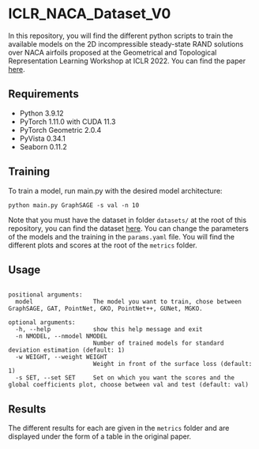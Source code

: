 # ICLR_NACA_Dataset_V0
In this repository, you will find the different python scripts to train the available models on the 2D incompressible steady-state RAND solutions over NACA airfoils proposed at the Geometrical and Topological Representation Learning Workshop at ICLR 2022. You can find the paper [here](https://openreview.net/forum?id=rqUUi4-kpeq).

## Requirements
* Python 3.9.12
* PyTorch 1.11.0 with CUDA 11.3
* PyTorch Geometric 2.0.4
* PyVista 0.34.1
* Seaborn 0.11.2

## Training
To train a model, run main.py with the desired model architecture:

```
python main.py GraphSAGE -s val -n 10
```

Note that you must have the dataset in folder ```datasets/``` at the root of this repository, you can find the dataset [here](https://data.isir.upmc.fr/extrality/2D_RANS_NACA_Dataset.zip). You can change the parameters of the models and the training in the ```params.yaml``` file. You will find the different plots and scores at the root of the ```metrics``` folder.

## Usage
```usage: main.py [-h] [-n NMODEL] [-w WEIGHT] [-s SET] model

positional arguments:
  model                 The model you want to train, chose between GraphSAGE, GAT, PointNet, GKO, PointNet++, GUNet, MGKO.

optional arguments:
  -h, --help            show this help message and exit
  -n NMODEL, --nmodel NMODEL
                        Number of trained models for standard deviation estimation (default: 1)
  -w WEIGHT, --weight WEIGHT
                        Weight in front of the surface loss (default: 1)
  -s SET, --set SET     Set on which you want the scores and the global coefficients plot, choose between val and test (default: val)
 ```
 
 ## Results
The different results for each are given in the ```metrics``` folder and are displayed under the form of a table in the original paper.
